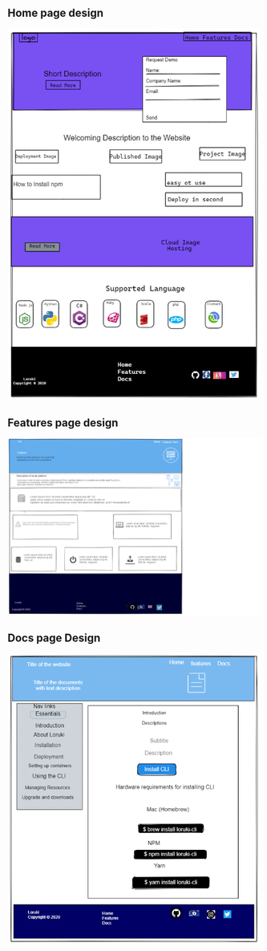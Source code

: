 ## Home page design

![Home](./Home%20Design.png)

## Features page design

![Features](./Features%20page.png)

## Docs page Design

![Docs](./DesignDocument.png)
